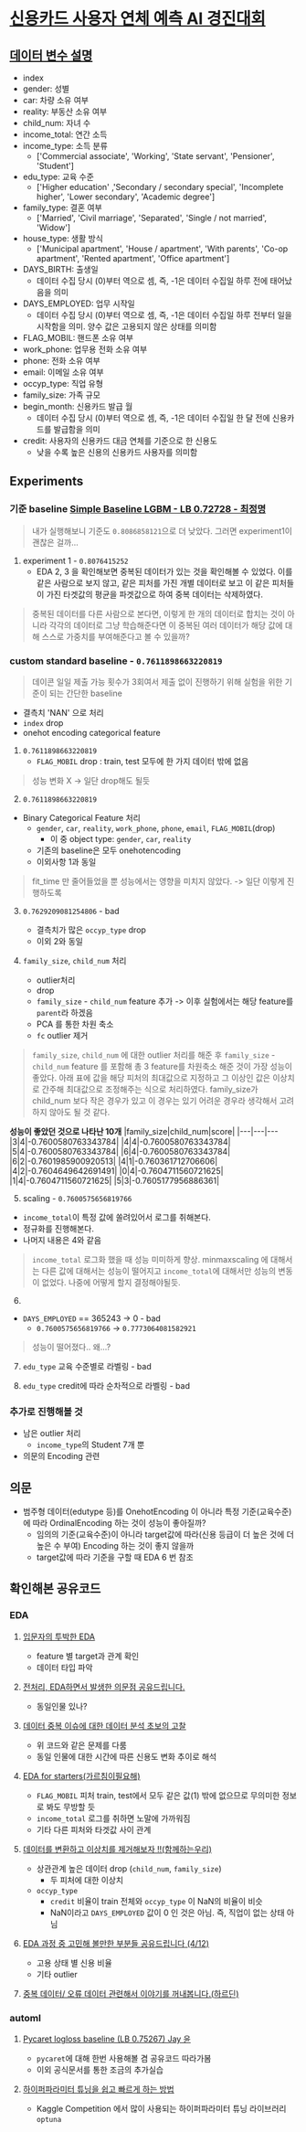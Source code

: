 # [신용카드 사용자 연체 예측 AI 경진대회](https://dacon.io/competitions/official/235713/overview/description)

## [데이터 변수 설명](https://www.dacon.io/competitions/official/235713/talkboard/402821/)
- index
- gender: 성별
- car: 차량 소유 여부
- reality: 부동산 소유 여부
- child_num: 자녀 수
- income_total: 연간 소득
- income_type: 소득 분류
  - ['Commercial associate', 'Working', 'State servant', 'Pensioner', 'Student']
- edu_type: 교육 수준
  - ['Higher education' ,'Secondary / secondary special', 'Incomplete higher', 'Lower secondary', 'Academic degree']
- family_type: 결혼 여부
  - ['Married', 'Civil marriage', 'Separated', 'Single / not married', 'Widow']
- house_type: 생활 방식
  - ['Municipal apartment', 'House / apartment', 'With parents', 'Co-op apartment', 'Rented apartment', 'Office apartment']
- DAYS_BIRTH: 출생일
  - 데이터 수집 당시 (0)부터 역으로 셈, 즉, -1은 데이터 수집일 하루 전에 태어났음을 의미
- DAYS_EMPLOYED: 업무 시작일
  - 데이터 수집 당시 (0)부터 역으로 셈, 즉, -1은 데이터 수집일 하루 전부터 일을 시작함을 의미. 양수 값은 고용되지 않은 상태를 의미함
- FLAG_MOBIL: 핸드폰 소유 여부
- work_phone: 업무용 전화 소유 여부
- phone: 전화 소유 여부
- email: 이메일 소유 여부
- occyp_type: 직업 유형													
- family_size: 가족 규모
- begin_month: 신용카드 발급 월
  - 데이터 수집 당시 (0)부터 역으로 셈, 즉, -1은 데이터 수집일 한 달 전에 신용카드를 발급함을 의미
- credit: 사용자의 신용카드 대금 연체를 기준으로 한 신용도
  - 낮을 수록 높은 신용의 신용카드 사용자를 의미함



## Experiments
### 기준 baseline [Simple Baseline LGBM - LB 0.72728 - 최정명](https://dacon.io/competitions/official/235713/codeshare/2476?page=1&dtype=vote)
> 내가 실행해보니 기준도 `0.8086858121`으로 더 낮았다. 그러면 experiment1이 괜찮은 걸까...
1. experiment 1 - `0.8076415252`
   - EDA 2, 3 을 확인해보면 중복된 데이터가 있는 것을 확인해볼 수 있었다. 이를 같은 사람으로 보지 않고, 같은 피처를 가진 개별 데이터로 보고 이 같은 피처들이 가진 타겟값의 평균을 파겟값으로 하여 중복 데이터는 삭제하였다.
> 중복된 데이터를 다른 사람으로 본다면, 이렇게 한 개의 데이터로 합치는 것이 아니라 각각의 데이터로 그냥 학습해준다면 이 중복된 여러 데이터가 해당 값에 대해 스스로 가중치를 부여해준다고 볼 수 있을까?

### custom standard baseline - `0.7611898663220819`
> 데이콘 일일 제출 가능 횟수가 3회여서 제출 없이 진행하기 위해 실험을 위한 기준이 되는 간단한 baseline
- 결측치 'NAN' 으로 처리
- `index` drop
- onehot encoding categorical feature

1. `0.7611898663220819`
   - `FLAG_MOBIL` drop : train, test 모두에 한 가지 데이터 밖에 없음
> 성능 변화 X -> 일단 drop해도 될듯
2. `0.7611898663220819`
- Binary Categorical Feature 처리
  - `gender`, `car`, `reality`, `work_phone`, `phone`, `email`, `FLAG_MOBIL`(drop)
    - 이 중 object type: `gender`, `car`, `reality`
  - 기존의 baseline은 모두 onehotencoding 
  - 이외사항 1과 동일
> fit_time 만 줄어들었을 뿐 성능에서는 영향을 미치지 않았다. -> 일단 이렇게 진행하도록
3. `0.7629209081254806` - bad
   - 결측치가 많은 `occyp_type` drop
   - 이외 2와 동일

4. `family_size`, `child_num` 처리
   - outlier처리
   - drop
   - `family_size` - `child_num` feature 추가 -> 이후 실험에서는 해당 feature를 `parent`라 하겠음
   - PCA 를 통한 차원 축소 
   - `fc` outlier 제거
> `family_size`, `child_num` 에 대한 outlier 처리를 해준 후 `family_size` - `child_num` feature 를 포함해 총 3 feature를 차원축소 해준 것이 가장 성능이 좋았다. 아래 표에 값을 해당 피처의 최대값으로 지정하고 그 이상인 값은 이상치로 간주해 최대값으로 조정해주는 식으로 처리하였다. family_size가 child_num 보다 작은 경우가 있고 이 경우는 있기 어려운 경우라 생각해서 고려하지 않아도 될 것 같다.


**성능이 좋았던 것으로 나타난 10개**
|family_size|child_num|score|
|---|---|---
|3|4|-0.7600580763343784|
|4|4|-0.7600580763343784|
|5|4|-0.7600580763343784|
|6|4|-0.7600580763343784|
|6|2|-0.7601985900920513|
|4|1|-0.760361712706606|
|4|2|-0.7604649642691491|
|0|4|-0.7604711560721625|
|1|4|-0.7604711560721625|
|5|3|-0.7605177956886361|

5.  scaling - `0.7600575656819766`
- `income_total`이 특정 값에 쏠려있어서 로그를 취해본다.
- 정규화를 진행해본다.
- 나머지 내용은 4와 같음
> `income_total` 로그화 했을 때 성능 미미하게 향상. minmaxscaling 에 대해서는 다른 값에 대해서는 성능이 떨어지고 `income_total`에 대해서만 성능의 변동이 없었다. 나중에 어떻게 할지 결정해야될듯.

6. 
- `DAYS_EMPLOYED` ==  365243 -> 0 - bad
  - `0.7600575656819766` -> `0.7773064081582921`
> 성능이 떨어졌다.. 왜...?

7. `edu_type` 교육 수준별로 라벨링 - bad

8. `edu_type` credit에 따라 순차적으로 라벨링 - bad

### 추가로 진행해볼 것
- 남은 outlier 처리
  - `income_type`의 Student 7개 뿐
- 의문의 Encoding 관련



## 의문
- 범주형 데이터(edutype 등)를 OnehotEncoding 이 아니라 특정 기준(교육수준)에 따라 OrdinalEncoding 하는 것이 성능이 좋아질까?
  - 임의의 기준(교육수준)이 아니라 target값에 따라(신용 등급이 더 높은 것에 더 높은 수 부여) Encoding 하는 것이 좋지 않을까
  - target값에 따라 기준을 구할 때 EDA 6 번 참조

## 확인해본 공유코드

### EDA
1. [입문자의 투박한 EDA](https://dacon.io/competitions/official/235713/codeshare/2494?page=1&dtype=vote)
   - feature 별 target과 관계 확인
   - 데이터 타입 파악

2. [전처리, EDA하면서 발생한 의문점 공유드립니다.](https://dacon.io/competitions/official/235713/codeshare/2509?page=1&dtype=view)
   - 동일인물 있나?

3. [데이터 중복 이슈에 대한 데이터 분석 초보의 고찰](https://dacon.io/competitions/official/235713/codeshare/2522?page=1&dtype=view)
   - 위 코드와 같은 문제를 다룸
   - 동일 인물에 대한 시간에 따른 신용도 변화 추이로 해석

4. [EDA for starters(가르침이필요해)](https://dacon.io/competitions/official/235713/codeshare/2485?page=1&dtype=vote)
   -  `FLAG_MOBIL` 피처 train, test에서 모두 같은 값(1) 밖에 없으므로 무의미한 정보로 봐도 무방할 듯
   -  `income_total` 로그를 취하면 노말에 가까워짐
   -  기타 다른 피처와 타겟값 사이 관계

5. [데이터를 변환하고 이상치를 제거해보자 !!(함께하는우리)](https://dacon.io/competitions/official/235713/codeshare/2565?page=2&dtype=vote)
   - 상관관계 높은 데이터 drop (`child_num`, `family_size`)
     - 두 피처에 대한 이상치
   - `occyp_type`
     - `credit` 비율이 train 전체와 `occyp_type` 이 NaN의 비율이 비슷
     - NaN이라고 `DAYS_EMPLOYED` 값이 0 인 것은 아님. 즉, 직업이 없는 상태 아님

6. [EDA 과정 중 고민해 볼만한 부분들 공유드립니다 (4/12)](https://dacon.io/competitions/official/235713/codeshare/2514?page=2&dtype=recent)
   - 고용 상태 별 신용 비율
   - 기타 outlier

7. [중복 데이터/ 오류 데이터 관련해서 이야기를 꺼내봅니다.(하르딘)](https://dacon.io/competitions/official/235713/codeshare/2676#)

### automl
1. [Pycaret logloss baseline (LB 0.75267) Jay 윤](https://dacon.io/competitions/official/235713/codeshare/2477?page=1&dtype=vote)
   - `pycaret`에 대해 한번 사용해볼 겸 공유코드 따라가봄
   - 이외 공식문서를 통한 조금의 추가실습

2. [하이퍼파라미터 튜닝을 쉽고 빠르게 하는 방법](https://dacon.io/competitions/official/235713/codeshare/2704?page=1&dtype=recent)
   - Kaggle Competition 에서 많이 사용되는 하이퍼파라미터 튜닝 라이브러리 `optuna`